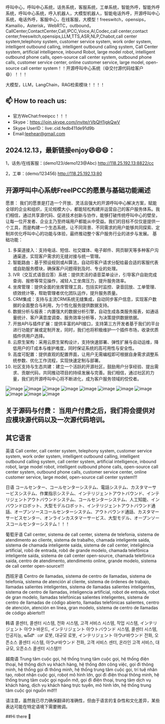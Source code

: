 呼叫中心，呼叫中心系统，话务系统，客服系统，工单系统，智能外呼，智能外呼系统，呼叫中心系统，呼入机器人，大模型机器人，智能电话外呼，开源呼叫中心系统，电话外呼，客服中心，在线客服，大模型！freeswitch，opensips，Kamailio，Asterisk，WebRTC，outbound，CallCenter,ContactCenter,Call,IPCC,Voice,AI,Codec,call center,contact center,freeswitch,opensips,LLM,TTS,ASR,NLP,Chabot,call center system,telephony system, customer service system, work order system, intelligent outbound calling, intelligent outbound calling system, Call Center system, artificial intelligence, inbound Robot, large model robot, intelligent outbound phone calls, open-source call center system, outbound phone calls, customer service center, online customer service, large model, open-source call center system！！开源呼叫中心系统（😄交付源代码给客户😄）！！！

大模型，LLM，LangChain，RAG检索模块！！！！


## 📫 How to reach us:
- 官方WeChat:freeipcc！！！
- Skype：https://join.skype.com/invite/rVbQH1igkQwV
- Skype UserID：live:.cid.fedb411de91d9b
- Email:leehear@gmail.com 

## 2024.12.13，最新链接enjoy😄😄😄：

1，话务/在线客服：(demo123/demo123@Abc)
http://118.25.192.13:8822/cc

2，工单：(demo/123456)
http://118.25.192.13:80


## 开源呼叫中心系统FreeIPCC的愿景与基础功能阐述
愿景：
我们的愿景是打造一个开放、灵活且强大的开源呼叫中心解决方案，赋能全球的企业和组织，无论规模大小，都能轻松构建并运营自己的客户服务体系。我们相信，通过共享源代码、促进技术创新与协作，能够打破传统呼叫中心的壁垒，让每一位开发者、企业主乃至终端用户都能从中受益。我们的目标不仅仅是提供一个工具，而是构建一个生态系统，让不同背景、不同需求的用户能够共同探索、定制并优化呼叫中心的功能与体验，最终推动整个客户服务行业的进步与发展。
基础功能：
1.	多渠道接入：支持电话、短信、社交媒体、电子邮件、网页聊天等多种客户沟通渠道，实现客户需求的无缝对接与统一管理。
2.	智能路由：基于预设规则或AI算法，自动将客户请求分配给最合适的客服代表或自助服务模块，确保客户问题得到及时、专业的处理。
3.	IVR（交互式语音应答）系统：提供灵活的语音菜单设计，引导客户自助完成查询、报修等常见操作，减轻人工坐席压力，提升服务效率。
4.	坐席管理：提供全面的坐席管理工具，包括实时监控、录音回放、工单管理、绩效统计等，帮助管理者优化团队运作，提升服务质量。
5.	CRM集成：支持与主流CRM系统无缝集成，自动同步客户信息，实现客户数据的全面整合与利用，为个性化服务提供数据支持。
6.	数据分析与报表：内置强大的数据分析引擎，自动生成各类服务报表，如通话量统计、客户满意度调查、服务效率分析等，为决策提供数据依据。
7.	开放API与插件扩展：提供丰富的API接口，支持第三方开发者基于我们的平台进行功能扩展或定制开发，同时，我们也将积极维护一个插件市场，收录优质插件供用户选择。
8.	云原生架构：采用云原生架构设计，支持快速部署、弹性扩展与自动运维，降低用户的IT成本与维护难度，同时保证系统的高可用性与安全性。
9.	高度可配置：提供直观的配置界面，让用户无需编程即可根据自身需求调整系统参数、优化工作流程，实现快速定制与部署。
10.	社区支持与生态共建：建立一个活跃的开源社区，鼓励用户分享经验、提出需求、贡献代码，共同推动项目的持续发展与完善。我们相信，通过社区的力量，我们的开源呼叫中心将不断进化，成为客户服务领域的佼佼者。

![image](https://github.com/user-attachments/assets/604a9a46-edc8-4a1f-9f94-a5021f178101)
![image](https://github.com/user-attachments/assets/11367dfa-22d2-4976-8ec8-6e3c51b84e46)
![image](https://github.com/user-attachments/assets/8bfca84f-996f-4cb3-ae35-88918e99f8f7)
![image](https://github.com/user-attachments/assets/34ec0973-a012-47ae-b924-3d25a9c65c58)
![image](https://github.com/user-attachments/assets/dd5ef068-e4cc-48ba-aaa6-074f1eade244)
![image](https://github.com/user-attachments/assets/7889efb4-85e9-45b2-84a4-ea837dc6b7fd)
![image](https://github.com/user-attachments/assets/44a4d427-fb56-4bf2-967e-c863e296edd5)
![image](https://github.com/user-attachments/assets/96c81618-9d85-4d32-9f9a-6719426b4640)
![image](https://github.com/user-attachments/assets/38877999-8119-4bb9-b280-4f0b26a06414)
![image](https://github.com/user-attachments/assets/5c3f7012-629a-4f4f-a5cf-f4ce72b9a095)
![image](https://github.com/user-attachments/assets/ecd3785c-499b-4c62-abea-eba066dd6daa)

## 关于源码与付费： 当用户付费之后，我们将会提供对应模块源代码以及一次源代码培训。

## 其它语言
英语
Call center, call center system, telephony system, customer service system, work order system, intelligent outbound calling, intelligent outbound calling system, call center system, artificial intelligence, inbound robot, large model robot, intelligent outbound phone calls, open-source call center system, outbound phone calls, customer service center, online customer service, large model, open-source call center system!!!

日语
コールセンター、コールセンターシステム、電話システム、カスタマーサービスシステム、作業指示システム、インテリジェントアウトバウンド、インテリジェントアウトバウンドシステム、コールセンターシステム、人工知能、インバウンドロボット、大型モデルロボット、インテリジェントアウトバウンド通話、オープンソースコールセンターシステム、アウトバウンド通話、カスタマーサービスセンター、オンラインカスタマーサービス、大型モデル、オープンソースコールセンターシステム！！！

葡萄牙语
Call center, sistema de call center, sistema de telefonia, sistema de atendimento ao cliente, sistema de trabalho, chamada inteligente saída, sistema de chamada inteligente saída, sistema de call center, inteligência artificial, robô de entrada, robô de grande modelo, chamada telefônica inteligente saída, sistema de call center open-source, chamada telefônica saída, centro de atendimento, atendimento online, grande modelo, sistema de call center open-source!!!

西班牙语
Centro de llamadas, sistema de centro de llamadas, sistema de telefonía, sistema de atención al cliente, sistema de órdenes de trabajo, llamadas salientes inteligentes, sistema de llamadas salientes inteligentes, sistema de centro de llamadas, inteligencia artificial, robot de entrada, robot de gran modelo, llamadas telefónicas salientes inteligentes, sistema de centro de llamadas de código abierto, llamadas telefónicas salientes, centro de atención, atención en línea, gran modelo, sistema de centro de llamadas de código abierto!!!

韩语
콜센터, 콜센터 시스템, 전화 시스템, 고객 서비스 시스템, 작업 시스템, インテリジェント 아ウト바운드, インテリジェント 아ウトバウンド 시스템, 콜센터 시스템, 인공지능, ఇన్‌బౌಂಡ್ 로봇, 대규모 로봇, インテリジェント 아ウಟ್바ウンド 전화, 오픈소스 콜센터 시스템, 아ウಟ್바ウンド 전화, 고객 서비스 센터, 온라인 고객 서비스, 대규모, 오픈소스 콜센터 시스템!!!

越南语
Trung tâm cuộc gọi, hệ thống trung tâm cuộc gọi, hệ thống điện thoại, hệ thống dịch vụ khách hàng, hệ thống đơn công việc, gọi đi thông minh, hệ thống gọi đi thông minh, hệ thống trung tâm cuộc gọi, trí tuệ nhân tạo, robot nhận cuộc gọi, robot mô hình lớn, gọi đi điện thoại thông minh, hệ thống trung tâm cuộc gọi nguồn mở, gọi đi điện thoại, trung tâm dịch vụ khách hàng, dịch vụ khách hàng trực tuyến, mô hình lớn, hệ thống trung tâm cuộc gọi nguồn mở!!!

请注意，虽然我已尽力确保翻译的准确性，但由于语言的复杂性和文化差异，某些表达可能在特定语境下需要微调。

##Hi there 👋

<!--
**FreeIPCC/FreeIPCC** is a ✨ _special_ ✨ repository because its `README.md` (this file) appears on your GitHub profile.

Here are some ideas to get you started:

- 🔭 I’m currently working on ...
- 🌱 I’m currently learning ...
- 👯 I’m looking to collaborate on ...
- 🤔 I’m looking for help with ...
- 💬 Ask me about ...
- 📫 How to reach me: ...
- 😄 Pronouns: ...
- ⚡ Fun fact: ...
-->
